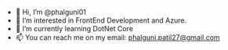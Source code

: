 - 👋 Hi, I’m @phalguni01
- 👀 I’m interested in FrontEnd Development and Azure.
- 🌱 I’m currently learning DotNet Core
- 📫 You can reach me on my email: phalguni.patil27@gmail.com

<!---
phalguni01/phalguni01 is a ✨ special ✨ repository because its `README.md` (this file) appears on your GitHub profile.
You can click the Preview link to take a look at your changes.
--->

